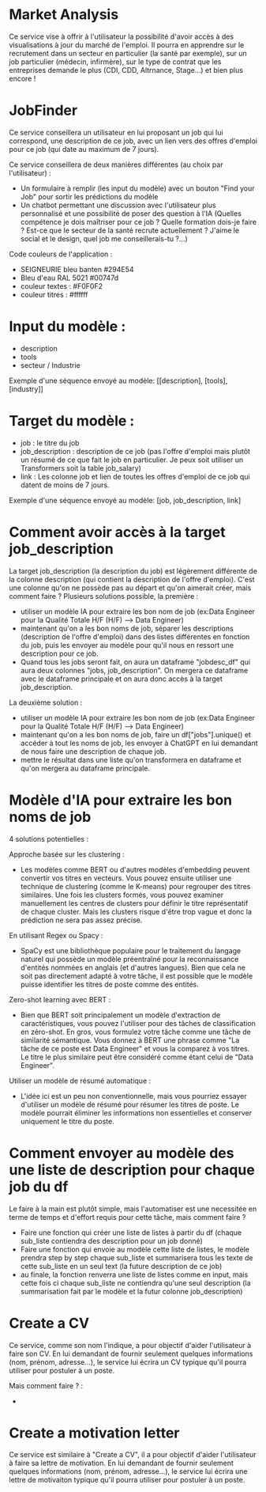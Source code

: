 # Market Analysis

Ce service vise à offrir à l'utilisateur la possibilité d'avoir accès à des visualisations à jour du marché de l'emploi. Il pourra en apprendre sur le recrutement dans un secteur en particulier (la santé par exemple), sur un job particulier (médecin, infirmère), sur le type de contrat que les entreprises demande le plus (CDI, CDD, Altrnance, Stage...) et bien plus encore !

# JobFinder
Ce service conseillera un utilisateur en lui proposant un job qui lui correspond, une description de ce job, avec un lien vers des offres d'emploi pour ce job (qui date au maximum de 7 jours).

Ce service conseillera de deux manières différentes (au choix par l'utilisateur) : 

- Un formulaire à remplir (les input du modèle) avec un bouton "Find your Job" pour sortir les prédictions du modèle
- Un chatbot permettant une discussion avec l'utilisateur plus personnalisé et une possibilité de poser des question à l'IA (Quelles compétence je dois maîtriser pour ce job ? Quelle formation dois-je faire ? Est-ce que le secteur de la santé recrute actuellement ? J'aime le social et le design, quel job me conseillerais-tu ?...) 

Code couleurs de l'application : 
- SEIGNEURIE bleu banten #294E54
- Bleu d'eau RAL 5021 #00747d
- couleur textes : #F0F0F2
- couleur titres : #ffffff

# Input du modèle : 

- description
- tools
- secteur / Industrie

Exemple d'une séquence envoyé au modèle: [[description], [tools], [industry]]

# Target du modèle : 

- job : le titre du job
- job_description : description de ce job (pas l'offre d'emploi mais plutôt un résumé de ce que fait le job en particulier. Je peux soit utiliser un Transformers soit la table job_salary)
- link : Les colonne job et lien de toutes les offres d'emploi de ce job qui datent de moins de 7 jours.

Exemple d'une séquence envoyé au modèle: [job, job_description, link]

# Comment avoir accès à la target job_description

La target job_description (la description du job) est légèrement différente de la colonne description (qui contient la description de l'offre d'emploi).
C'est une colonne qu'on ne possède pas au départ et qu'on aimerait créer, mais comment faire ?
Plusieurs solutions possible, la première :  

- utiliser un modèle IA pour extraire les bon nom de job (ex:Data Engineer pour la Qualité Totale H/F (H/F) --> Data Engineer)
- maintenant qu'on a les bon noms de job, séparer les descriptions (description de l'offre d'emploi) dans des listes différentes en fonction du job, puis les envoyer au modèle pour qu'il nous en ressort une description pour ce job.
- Quand tous les jobs seront fait, on aura un dataframe "jobdesc_df" qui aura deux colonnes "jobs, job_description". On mergera ce dataframe avec le dataframe principale et on aura donc accès à la target job_description.

La deuxième solution : 

- utiliser un modèle IA pour extraire les bon nom de job (ex:Data Engineer pour la Qualité Totale H/F (H/F) --> Data Engineer)
- maintenant qu'on a les bon noms de job, faire un df["jobs"].unique() et accéder à tout les noms de job, les envoyer à ChatGPT en lui demandant de nous faire une description de chaque job.
- mettre le résultat dans une liste qu'on transformera en dataframe et qu'on mergera au dataframe principale.

# Modèle d'IA pour extraire les bon noms de job

4 solutions potentielles : 

Approche basée sur les clustering :

- Les modèles comme BERT ou d'autres modèles d'embedding peuvent convertir vos titres en vecteurs. Vous pouvez ensuite utiliser une technique de clustering (comme le K-means) pour regrouper des titres similaires. Une fois les clusters formés, vous pouvez examiner manuellement les centres de clusters pour définir le titre représentatif de chaque cluster. Mais les clusters risque d'être trop vague et donc la prédiction ne sera pas assez précise.

En utilisant Regex ou Spacy :

- SpaCy est une bibliothèque populaire pour le traitement du langage naturel qui possède un modèle préentraîné pour la reconnaissance d'entités nommées en anglais (et d'autres langues). Bien que cela ne soit pas directement adapté à votre tâche, il est possible que le modèle puisse identifier les titres de poste comme des entités.

Zero-shot learning avec BERT :

- Bien que BERT soit principalement un modèle d'extraction de caractéristiques, vous pouvez l'utiliser pour des tâches de classification en zéro-shot. En gros, vous formulez votre tâche comme une tâche de similarité sémantique. Vous donnez à BERT une phrase comme "La tâche de ce poste est Data Engineer" et vous la comparez à vos titres. Le titre le plus similaire peut être considéré comme étant celui de "Data Engineer".

Utiliser un modèle de résumé automatique : 

- L'idée ici est un peu non conventionnelle, mais vous pourriez essayer d'utiliser un modèle de résumé pour résumer les titres de poste. Le modèle pourrait éliminer les informations non essentielles et conserver uniquement le titre du poste.

# Comment envoyer au modèle des une liste de description pour chaque job du df 

Le faire à la main est plutôt simple, mais l'automatiser est une necessitée en terme de temps et d'effort requis pour cette tâche, mais comment faire ? 

- Faire une fonction qui créer une liste de listes à partir du df (chaque sub_liste contiendra des description pour un job donné)
- Faire une fonction qui envoie au modèle cette liste de listes, le modèle prendra step by step chaque sub_liste et summarisera tous les texte de cette sub_liste en un seul text (la future description de ce job)
- au finale, la fonction renverra une liste de listes comme en input, mais cette fois ci chaque sub_liste ne contiendra qu'une seul description (la summarisation fait par le modèle et la futur colonne job_description)


# Create a CV 

Ce service, comme son nom l'indique, a pour objectif d'aider l'utilisateur à faire son CV. En lui demandant de fournir seulement quelques informations (nom, prénom, adresse...), le service lui écrira un CV typique qu'il pourra utiliser pour postuler à un poste. 

Mais comment faire ? : 

- 



# Create a motivation letter

Ce service est similaire à "Create a CV", il a pour objectif d'aider l'utilisateur à faire sa lettre de motivation. En lui demandant de fournir seulement quelques informations (nom, prénom, adresse...), le service lui écrira une lettre de motivaiton typique qu'il pourra utiliser pour postuler à un poste.
